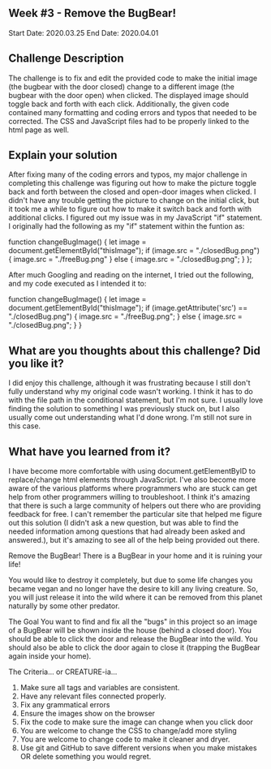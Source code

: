 ## Week #3 - Remove the BugBear!

Start Date: 2020.03.25
End Date: 2020.04.01

## Challenge Description
The challenge is to fix and edit the provided code to make the initial image (the bugbear with the door closed) change to a different image (the bugbear with the door open) when clicked. The displayed image should toggle back and forth with each click. Additionally, the given code contained many formatting and coding errors and typos that needed to be corrected. The CSS and JavaScript files had to be properly linked to the html page as well.  


## Explain your solution
After fixing many of the coding errors and typos, my major challenge in completing this challenge was figuring out how to make the picture toggle back and forth between the closed and open-door images when clicked. I didn't have any trouble getting the picture to change on the initial click, but it took me a while to figure out how to make it switch back and forth with additional clicks. I figured out my issue was in my JavaScript "if" statement. I originally had the following as my "if" statement within the funtion as: 

function changeBugImage() {
    let image = document.getElementById("thisImage");
     if (image.src = "./closedBug.png") {
         image.src = "./freeBug.png"
     } else {
         image.src = "./closedBug.png";
     }
};

After much Googling and reading on the internet, I tried out the following, and my code executed as I intended it to:

function changeBugImage() {
    let image = document.getElementById("thisImage");
    if (image.getAttribute('src') == "./closedBug.png") {
        image.src = "./freeBug.png";
    } else {
        image.src = "./closedBug.png";
    }
}

## What are you thoughts about this challenge? Did you like it?
I did enjoy this challenge, although it was frustrating because I still don't fully understand why my original code wasn't working. I think it has to do with the file path in the conditional statement, but I'm not sure. I usually love finding the solution to something I was previously stuck on, but I also usually come out understanding what I'd done wrong. I'm still not sure in this case. 


## What have you learned from it?
I have become more comfortable with using document.getElementByID to replace/change html elements through JavaScript. I've also become more aware of the various platforms where programmers who are stuck can get help from other programmers willing to troubleshoot. I think it's amazing that there is such a large community of helpers out there who are providing feedback for free. I can't remember the particular site that helped me figure out this solution (I didn't ask a new question, but was able to find the needed information among questions that had already been asked and answered.), but it's amazing to see all of the help being provided out there. 







Remove the BugBear!
There is a BugBear in your home and it is ruining your life!

You would like to destroy it completely, but due to some life changes you became vegan and no longer have the desire to kill any living creature.
So, you will just release it into the wild where it can be removed from this planet naturally by some other predator.

The Goal
You want to find and fix all the "bugs" in this project so an image of a BugBear will be shown inside the house (behind a closed door).
You should be able to click the door and release the BugBear into the wild.
You should also be able to click the door again to close it (trapping the BugBear again inside your home).

The Criteria... or CREATURE-ia...
1.	Make sure all tags and variables are consistent.
2.	Have any relevant files connected properly.
3.	Fix any grammatical errors
4.	Ensure the images show on the browser
5.	Fix the code to make sure the image can change when you click door
6.	You are welcome to change the CSS to change/add more styling
7.	You are welcome to change code to make it cleaner and dryer.
8.	Use git and GitHub to save different versions when you make mistakes OR delete something you would regret.
